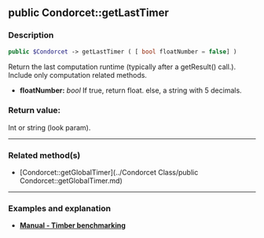 ## public Condorcet::getLastTimer

### Description    

```php
public $Condorcet -> getLastTimer ( [ bool floatNumber = false] )
```

Return the last computation runtime (typically after a getResult() call.). Include only computation related methods.    
- **floatNumber:** *bool* If true, return float. else, a string with 5 decimals.



### Return value:   

Int or string (look param).


---------------------------------------

### Related method(s)      

* [Condorcet::getGlobalTimer](../Condorcet Class/public Condorcet::getGlobalTimer.md)    

---------------------------------------

### Examples and explanation

* **[Manual - Timber benchmarking](https://github.com/julien-boudry/Condorcet/wiki/III-%23-A.-Avanced-features-%26-Configuration-%23-1.-Timer-Benchmarking)**    
